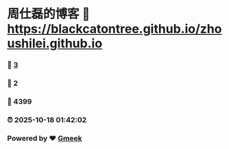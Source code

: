 # 周仕磊的博客 :link: https://blackcatontree.github.io/zhoushilei.github.io 
### :page_facing_up: [3](https://blackcatontree.github.io/zhoushilei.github.io/tag.html) 
### :speech_balloon: 2 
### :hibiscus: 4399 
### :alarm_clock: 2025-10-18 01:42:02 
### Powered by :heart: [Gmeek](https://github.com/Meekdai/Gmeek)
